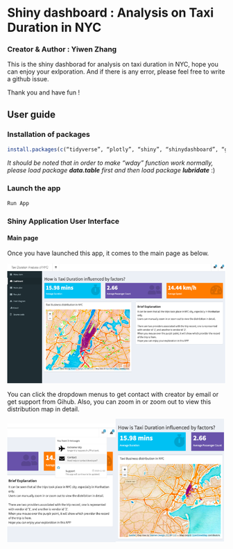 # Shiny dashboard : Analysis on Taxi Duration in NYC


### Creator & Author : Yiwen Zhang

This is the shiny dashborad for analysis on taxi duration in NYC, hope you can enjoy your exlporation.
And if there is any error, please feel free to write a github issue. 

Thank you and have fun !

## User guide

### Installation of packages

```r
install.packages(c(“tidyverse”, “plotly”, “shiny”, “shinydashboard”, “ggplot2”, “scales”, “grid”, “corrplot”, “alluvial”, “dplyr”, “readr”, “data.table”, “tibble”, “tidyr”, “stringr”, “forcats”, “lubridate”, “geosphere”, “leaflet”, “maps”, “shinythemes”, “bookdown”))
```
_It should be noted that in order to make “wday” function work normally, please load package **data.table** first and then load package **lubridate**_ :)

### Launch the app

``` r
Run App
```

### Shiny Application User Interface

#### Main page

Once you have launched this app, it comes to the main page as below.

<img src="man/figures/shiny.png" alt="logo" width="600"/>

You can click the dropdown menus to get contact with creator by email or get support from Gihub. Also, you can zoom in or zoom out to view this distribution map in detail.

<img src="man/figures/shiny1.png" alt="logo" width="250"/><img src="man/figures/shiny2.png" alt="logo" width="250"/>
